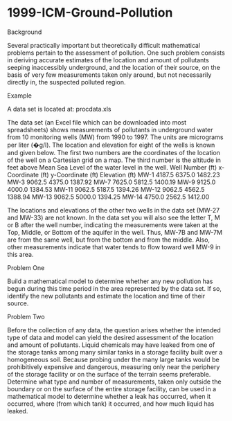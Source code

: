 # 1999-ICM-Ground-Pollution


Background

Several practically important but theoretically difficult mathematical problems pertain to the assessment of pollution. One such problem consists in deriving accurate estimates of the location and amount of pollutants seeping inaccessibly underground, and the location of their source, on the basis of very few measurements taken only around, but not necessarily directly in, the suspected polluted region.

Example

A data set is located at: procdata.xls

The data set (an Excel file which can be downloaded into most spreadsheets) shows measurements of pollutants in underground water from 10 monitoring wells (MW) from 1990 to 1997. The units are micrograms per liter (�g/l). The location and elevation for eight of the wells is known and given below. The first two numbers are the coordinates of the location of the well on a Cartesian grid on a map. The third number is the altitude in feet above Mean Sea Level of the water level in the well.
Well Number (ft) 	x-Coordinate (ft) 	y-Coordinate (ft) 	Elevation (ft)
MW-1 	4187.5 	6375.0 	1482.23
MW-3 	9062.5 	4375.0 	1387.92
MW-7 	7625.0 	5812.5 	1400.19
MW-9 	9125.0 	4000.0 	1384.53
MW-11 	9062.5 	5187.5 	1394.26
MW-12 	9062.5 	4562.5 	1388.94
MW-13 	9062.5 	5000.0 	1394.25
MW-14 	4750.0 	2562.5 	1412.00

The locations and elevations of the other two wells in the data set (MW-27 and MW-33) are not known. In the data set you will also see the letter T, M or B after the well number, indicating the measurements were taken at the Top, Middle, or Bottom of the aquifer in the well. Thus, MW-7B and MW-7M are from the same well, but from the bottom and from the middle. Also, other measurements indicate that water tends to flow toward well MW-9 in this area.

Problem One

Build a mathematical model to determine whether any new pollution has begun during this time period in the area represented by the data set. If so, identify the new pollutants and estimate the location and time of their source.

Problem Two

Before the collection of any data, the question arises whether the intended type of data and model can yield the desired assessment of the location and amount of pollutants. Liquid chemicals may have leaked from one of the storage tanks among many similar tanks in a storage facility built over a homogeneous soil. Because probing under the many large tanks would be prohibitively expensive and dangerous, measuring only near the periphery of the storage facility or on the surface of the terrain seems preferable. Determine what type and number of measurements, taken only outside the boundary or on the surface of the entire storage facility, can be used in a mathematical model to determine whether a leak has occurred, when it occurred, where (from which tank) it occurred, and how much liquid has leaked.
